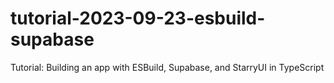 # tutorial-2023-09-23-esbuild-supabase
Tutorial: Building an app with ESBuild, Supabase, and StarryUI in TypeScript
